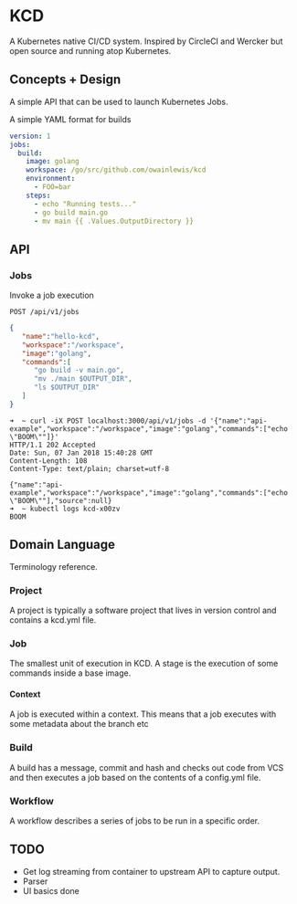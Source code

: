 # KCD

A Kubernetes native CI/CD system. Inspired by CircleCI and Wercker but open source and running atop Kubernetes.

## Concepts + Design

A simple API that can be used to launch Kubernetes Jobs.

A simple YAML format for builds

```yaml
version: 1
jobs:
  build:
    image: golang
    workspace: /go/src/github.com/owainlewis/kcd
    environment:
      - FOO=bar
    steps:
      - echo "Running tests..."
      - go build main.go
      - mv main {{ .Values.OutputDirectory }}
```

## API

### Jobs

Invoke a job execution

`POST /api/v1/jobs`

```json
{
   "name":"hello-kcd",
   "workspace":"/workspace",
   "image":"golang",
   "commands":[
      "go build -v main.go",
      "mv ./main $OUTPUT_DIR",
      "ls $OUTPUT_DIR"
   ]
}
```

```
➜  ~ curl -iX POST localhost:3000/api/v1/jobs -d '{"name":"api-example","workspace":"/workspace","image":"golang","commands":["echo \"BOOM\""]}'
HTTP/1.1 202 Accepted
Date: Sun, 07 Jan 2018 15:40:28 GMT
Content-Length: 108
Content-Type: text/plain; charset=utf-8

{"name":"api-example","workspace":"/workspace","image":"golang","commands":["echo \"BOOM\""],"source":null}
➜  ~ kubectl logs kcd-x00zv
BOOM
```

## Domain Language

Terminology reference.

### Project

A project is typically a software project that lives in version control and contains a kcd.yml file.

### Job

The smallest unit of execution in KCD. A stage is the execution of some commands inside a base image.

#### Context

A job is executed within a context. This means that a job executes with some metadata about the branch etc

### Build

A build has a message, commit and hash and checks out code from VCS and then executes a job based on the contents of a config.yml file.

### Workflow

A workflow describes a series of jobs to be run in a specific order.

## TODO

* Get log streaming from container to upstream API to capture output.
* Parser
* UI basics done
